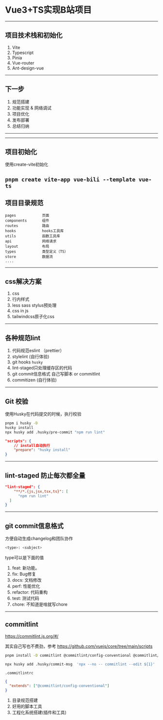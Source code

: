 # Vue3+TS实现B站项目


---

## 项目技术栈和初始化

1. Vite
2. Typescript
3. Pinia
4. Vue-router
5. Ant-design-vue

---

## 下一步
1. 规范搭建
2. 功能实现 & 网络调试
3. 项目优化
4. 发布部署 
5. 总结归纳

---

---

## 项目初始化

使用create-vite初始化 

`pnpm create vite-app vue-bili --template vue-ts`
---



## 项目目录规范
```
pages            页面
components       组件
routes           路由  
hooks            hooks工具库
utils            函数工具库
api              网络请求
layout           布局
types            类型定义（TS）
store            数据流
....

```
---

## css解决方案

1. css
2. 行内样式
3. less sass stylus预处理
4. css in js
5. tailwindcss原子化css



---
## 各种规范lint

1. 代码规范eslint （prettier）
2. stylelint (自行体验)
3. git hooks `husky`
4. lint-staged只处理缓存区的代码
5. git commit信息格式 自己写脚本 or commitlint
6. commitizen (自行体验)

---


## Git 校验
使用Husky在代码提交的时候，执行校验

```sh
pnpm i husky -D
husky install
npx husky add .husky/pre-commit "npm run lint"

```

```json
"scripts": {
    // install自动执行
    "prepare": "husky install"
}
```

---

## lint-staged 防止每次都全量

```json
"lint-staged": {
    "**/*.{js,jsx,tsx,ts}": [
      "npm run lint"
  ]
}
```

---

## git commit信息格式
方便自动生成changelog和团队协作

```sh
<type>: <subject>
```
type可以是下面的值
1. feat: 新功能。
2. fix: Bug修复
3. docs: 文档修改
4. perf: 性能优化
5. refactor: 代码重构
6. test: 测试代码
7. chore: 不知道是啥就写chore

---

## commitlint

https://commitlint.js.org/#/

其实自己写也不费劲，参考
https://github.com/vuejs/core/tree/main/scripts

```sh
pnpm install -D commitlint @commitlint/config-conventional @commitlint/cli

npx husky add .husky/commit-msg  'npx --no -- commitlint --edit ${1}'

```

`.commitlintrc`

```json
{
  "extends": ["@commitlint/config-conventional"]
}
```



1. 目录规范搭建 
2. 好用的脚本工具
3.  工程化系统搭建(插件和工具)

